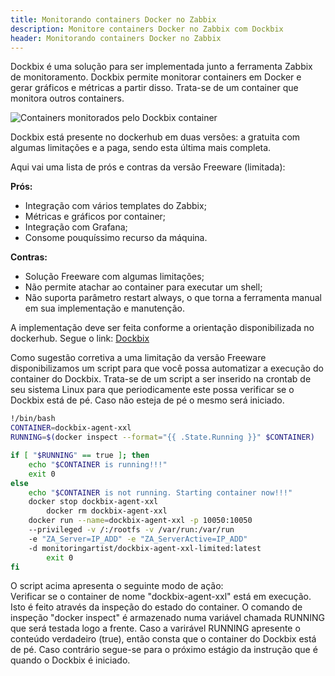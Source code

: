```yaml
---
title: Monitorando containers Docker no Zabbix
description: Monitore containers Docker no Zabbix com Dockbix
header: Monitorando containers Docker no Zabbix
---
```



Dockbix é uma solução para ser implementada junto a ferramenta Zabbix de monitoramento. Dockbix permite monitorar containers em Docker e gerar gráficos e métricas a partir disso. Trata-se de um container que monitora outros containers.  

![Containers monitorados pelo Dockbix container](https://raw.githubusercontent.com/linuxnocafe/linuxnocafe.github.io/master/img/dockbix.png#responsive)

Dockbix está presente no dockerhub em duas versões: a gratuita com algumas limitações e a paga, sendo esta última mais completa.

Aqui vai uma lista de prós e contras da versão Freeware (limitada):

**Prós:**  
  - Integração com vários templates do Zabbix;  
  - Métricas e gráficos por container;  
  - Integração com Grafana;  
  - Consome pouquíssimo recurso da máquina.  

**Contras:**  
  - Solução Freeware com algumas limitações;  
  - Não permite atachar ao container para executar um shell;  
  - Não suporta parâmetro restart always, o que torna a ferramenta manual em sua implementação e manutenção.

A implementação deve ser feita conforme a orientação disponibilizada no dockerhub. Segue o link:
[Dockbix](https://hub.docker.com/r/monitoringartist/dockbix-agent-xxl-limited/)

Como sugestão corretiva a uma limitação da versão Freeware disponibilizamos um script para que você possa automatizar a execução do container do Dockbix. Trata-se de um script a ser inserido na crontab de seu sistema Linux para que periodicamente este possa verificar se o Dockbix está de pé. Caso não esteja de pé o mesmo será iniciado.  

```bash
!/bin/bash
CONTAINER=dockbix-agent-xxl
RUNNING=$(docker inspect --format="{{ .State.Running }}" $CONTAINER)

if [ "$RUNNING" == true ]; then
	echo "$CONTAINER is running!!!"
	exit 0
else
	echo "$CONTAINER is not running. Starting container now!!!"
	docker stop dockbix-agent-xxl
        docker rm dockbix-agent-xxl
	docker run --name=dockbix-agent-xxl -p 10050:10050  
	--privileged -v /:/rootfs -v /var/run:/var/run  
	-e "ZA_Server=IP_ADD" -e "ZA_ServerActive=IP_ADD"  
	-d monitoringartist/dockbix-agent-xxl-limited:latest
        exit 0
fi	
```

O script acima apresenta o seguinte modo de ação:  
Verificar se o container de nome "dockbix-agent-xxl" está em execução. Isto é feito através da inspeção do estado do container. O comando de inspeção "docker inspect" é armazenado numa variável chamada RUNNING que será testada logo a frente. Caso a varirável RUNNING apresente o conteúdo verdadeiro (true), então consta que o container do Dockbix está de pé. Caso contrário segue-se para o próximo estágio da instrução que é quando o Dockbix é iniciado.  
  
  
